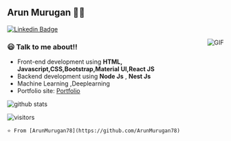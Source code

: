 ## Arun Murugan 👨‍💻
[![Linkedin Badge](https://img.shields.io/badge/-Arun_Murugan-blue?style=flat-square&logo=Linkedin&logoColor=white&link=https://www.linkedin.com/in/ArunMurugan78/)](https://www.linkedin.com/in/arun-murugan-50885717a/) 

 <img align="right" alt="GIF" src="https://media.giphy.com/media/836HiJc7pgzy8iNXCn/giphy.gif" />
<h3> 😃 Talk to me about!!</h3>

- Front-end development using **HTML, Javascript,CSS,Bootstrap,Material UI,React JS**
- Backend development using **Node Js** , **Nest Js**
- Machine Learning ,Deeplearning
- Portfolio site: [Portfolio](arunmurugan.me)

![github stats](https://github-readme-stats.vercel.app/api?username=ArunMurugan78&show_icons=true)

![visitors](https://visitor-badge.glitch.me/badge?page_id=ArunMurugan78.ArunMurugan78)

```⭐️ From [ArunMurugan78](https://github.com/ArunMurugan78)```
